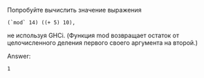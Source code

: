 Попробуйте вычислить значение выражения

```
(`mod` 14) ((+ 5) 10),
```
не используя GHCi. (Функция mod возвращает остаток от целочисленного деления первого своего аргумента на второй.)

Answer:

```
1
```